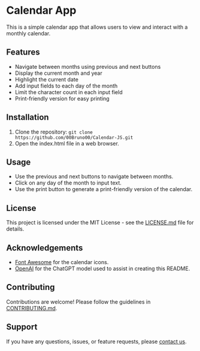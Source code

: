 # Calendar App

This is a simple calendar app that allows users to view and interact with a monthly calendar.

## Features

- Navigate between months using previous and next buttons
- Display the current month and year
- Highlight the current date
- Add input fields to each day of the month
- Limit the character count in each input field
- Print-friendly version for easy printing

## Installation

1. Clone the repository: `git clone https://github.com/00Bruno00/Calendar-JS.git`
2. Open the index.html file in a web browser.

## Usage

- Use the previous and next buttons to navigate between months.
- Click on any day of the month to input text.
- Use the print button to generate a print-friendly version of the calendar.

## License

This project is licensed under the MIT License - see the [LICENSE.md](LICENSE.md) file for details.

## Acknowledgements

- [Font Awesome](https://fontawesome.com) for the calendar icons.
- [OpenAI](https://openai.com) for the ChatGPT model used to assist in creating this README.

## Contributing

Contributions are welcome! Please follow the guidelines in [CONTRIBUTING.md](CONTRIBUTING.md).

## Support

If you have any questions, issues, or feature requests, please [contact us](mailto:your-email@example.com).

